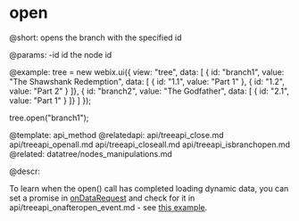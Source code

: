 open
====

@short: opens the branch with the specified id
	

@params:
-id	id	the node id


@example:
tree = new webix.ui({
	view: "tree",
	data: [
		{ id: "branch1", value: "The Shawshank Redemption", data: [
			{ id: "1.1", value: "Part 1" },
			{ id: "1.2", value: "Part 2" }
		]},
		{ id: "branch2", value: "The Godfather", data: [
			{ id: "2.1", value: "Part 1" }
		]}
	]
});	

tree.open("branch1");


@template:	api_method
@relatedapi:
	api/treeapi_close.md
    api/treeapi_openall.md
	api/treeapi_closeall.md
    api/treeapi_isbranchopen.md
@related:
	datatree/nodes_manipulations.md
    
@descr:

To learn when the open() call has completed loading dynamic data, you can set a promise in [onDataRequest](api/treedataloader_ondatarequest_event.md)
and check for it in api/treeapi_onafteropen_event.md - see [this example](http://forum.webix.com/discussion/comment/3783).